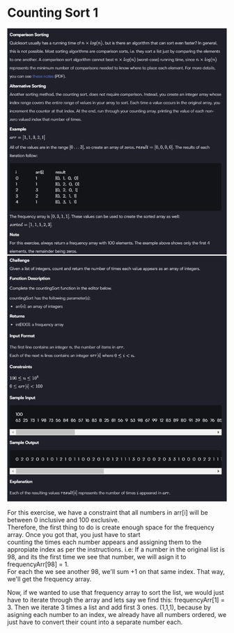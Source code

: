 # Counting Sort 1
![Exercise Image](./image.png)
![Exercise Image](./image2.png)

For this exercise, we have a constraint that all numbers in arr[i] will be between 0 inclusive and 100 exclusive.  
Therefore, the first thing to do is create enough space for the frequency array. Once you got that, you just have to start  
counting the times each number appears and assigning them to the appropiate index as per the instructions.
i.e: If a number in the original list is 98, and its the first time we see that number, we will asign it to frequencyArr[98] = 1.  
For each the we see another 98, we'll sum +1 on that same index. That way, we'll get the frequency array.  

Now, if we wanted to use that frequency array to sort the list, we would just have to iterate through the array and lets say we find this:
frequencyArr[1] = 3. Then we iterate 3 times a list and add first 3 ones. (1,1,1), because by asigning each number to an index, we already have all numbers ordered, we just have to convert their count into a separate number each.